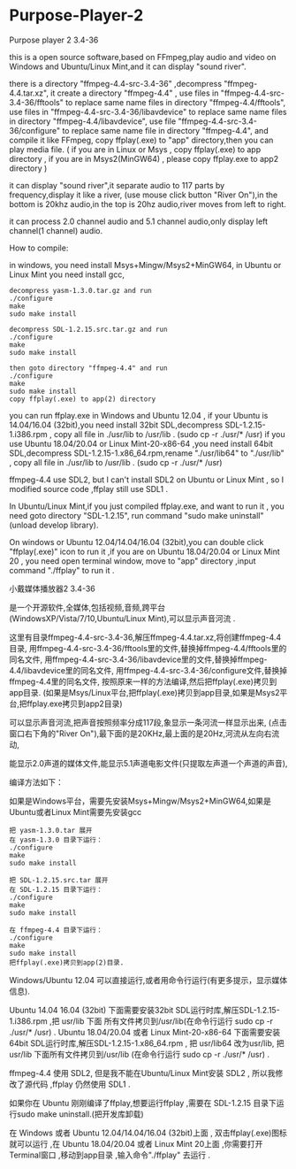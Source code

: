 # Purpose-Player-2

Purpose player 2  3.4-36

  this is a open source software,based on FFmpeg,play audio and video
on Windows and Ubuntu/Linux Mint,and it can display "sound river".

  there is a directory "ffmpeg-4.4-src-3.4-36" ,decompress "ffmpeg-4.4.tar.xz",
  it create a directory "ffmpeg-4.4" ,
  use files in "ffmpeg-4.4-src-3.4-36/fftools" to replace same name files in directory "ffmpeg-4.4/fftools",
  use files in "ffmpeg-4.4-src-3.4-36/libavdevice" to replace same name files in directory "ffmpeg-4.4/libavdevice",
  use file "ffmpeg-4.4-src-3.4-36/configure" to replace same name file in directory "ffmpeg-4.4",
  and compile it like FFmpeg, copy ffplay(.exe) to "app" directory,then you can play media file.
  ( if you are in Linux or Msys , copy ffplay(.exe) to app directory , if you are in Msys2(MinGW64) ,
  please copy ffplay.exe to app2 directory )

  it can display "sound river",it separate audio to 117 parts by frequency,display it like a river,
  (use mouse click button "River On"),in the bottom is 20khz audio,in the top is 20hz audio,river moves from left to right.

  it can process 2.0 channel audio and 5.1 channel audio,only display left channel(1 channel) audio.

  How to compile:

  in windows, you need install Msys+Mingw/Msys2+MinGW64, in Ubuntu or Linux Mint you need install gcc,

    decompress yasm-1.3.0.tar.gz and run
    ./configure
    make
    sudo make install

    decompress SDL-1.2.15.src.tar.gz and run
    ./configure
    make
    sudo make install

    then goto directory "ffmpeg-4.4" and run 
    ./configure
    make
    sudo make install
    copy ffplay(.exe) to app(2) directory

  you can run ffplay.exe in Windows and Ubuntu 12.04 ,
  if your Ubuntu is 14.04/16.04 (32bit),you need install 32bit SDL,decompress SDL-1.2.15-1.i386.rpm ,
  copy all file in ./usr/lib to /usr/lib . (sudo cp -r ./usr/* /usr)
  if you use Ubuntu 18.04/20.04 or Linux Mint-20-x86-64 ,you need install 64bit SDL,decompress SDL-1.2.15-1.x86_64.rpm,rename 
  "./usr/lib64" to "./usr/lib" ,
  copy all file in ./usr/lib to /usr/lib . (sudo cp -r ./usr/* /usr)

  ffmpeg-4.4 use SDL2, but I can't install SDL2 on Ubuntu or Linux Mint , so I modified source code ,ffplay still use SDL1 .

  In Ubuntu/Linux Mint,if you just compiled ffplay.exe, and want to run it , you need goto directory "SDL-1.2.15",
  run command "sudo make uninstall"(unload develop library).

  On windows or Ubuntu 12.04/14.04/16.04 (32bit),you can double click "ffplay(.exe)" icon to run it ,if you are on 
  Ubuntu 18.04/20.04 or Linux Mint 20 , you need open terminal window, move to "app" directory ,input command 
  "./ffplay" to run it .

小戴媒体播放器2  3.4-36

 
是一个开源软件,全媒体,包括视频,音频,跨平台(WindowsXP/Vista/7/10,Ubuntu/Linux Mint),可以显示声音河流 .
 
这里有目录ffmpeg-4.4-src-3.4-36,解压ffmpeg-4.4.tar.xz,将创建ffmpeg-4.4目录, 
    用ffmpeg-4.4-src-3.4-36/fftools里的文件,替换掉ffmpeg-4.4/fftools里的同名文件,
    用ffmpeg-4.4-src-3.4-36/libavdevice里的文件,替换掉ffmpeg-4.4/libavdevice里的同名文件,
    用ffmpeg-4.4-src-3.4-36/configure文件,替换掉ffmpeg-4.4里的同名文件,
    按照原来一样的方法编译,然后把ffplay(.exe)拷贝到app目录.
    (如果是Msys/Linux平台,把ffplay(.exe)拷贝到app目录,如果是Msys2平台,把ffplay.exe拷贝到app2目录)
 
可以显示声音河流,把声音按照频率分成117段,象显示一条河流一样显示出来,
    (点击窗口右下角的"River On"),最下面的是20KHz,最上面的是20Hz,河流从左向右流动,

能显示2.0声道的媒体文件,能显示5.1声道电影文件(只提取左声道一个声道的声音),

 
编译方法如下：

如果是Windows平台，需要先安装Msys+Mingw/Msys2+MinGW64,如果是Ubuntu或者Linux Mint需要先安装gcc
 
    把 yasm-1.3.0.tar 展开
    在 yasm-1.3.0 目录下运行：
    ./configure
    make
    sudo make install
 
    把 SDL-1.2.15.src.tar 展开
    在 SDL-1.2.15 目录下运行：
    ./configure
    make
    sudo make install
 
    在 ffmpeg-4.4 目录下运行：
    ./configure
    make
    sudo make install
    把ffplay(.exe)拷贝到app(2)目录.
 
Windows/Ubuntu 12.04 可以直接运行,或者用命令行运行(有更多提示，显示媒体信息).

Ubuntu 14.04 16.04 (32bit) 下面需要安装32bit SDL运行时库,解压SDL-1.2.15-1.i386.rpm ,把 usr/lib 下面
    所有文件拷贝到/usr/lib(在命令行运行 sudo cp -r ./usr/* /usr) .
Ubuntu 18.04/20.04 或者 Linux Mint-20-x86-64 下面需要安装64bit SDL运行时库,解压SDL-1.2.15-1.x86_64.rpm ,
    把 usr/lib64 改为usr/lib, 把 usr/lib 下面所有文件拷贝到/usr/lib
    (在命令行运行 sudo cp -r ./usr/* /usr) .

ffmpeg-4.4 使用 SDL2, 但是我不能在Ubuntu/Linux Mint安装 SDL2 , 所以我修改了源代码 ,ffplay 仍然使用 SDL1 .

如果你在 Ubuntu 刚刚编译了ffplay,想要运行ffplay ,需要在 SDL-1.2.15 目录下运行sudo make uninstall.(把开发库卸载)

在 Windows 或者 Ubuntu 12.04/14.04/16.04 (32bit)上面 , 双击ffplay(.exe)图标就可以运行 ,在 Ubuntu 18.04/20.04 或者 
    Linux Mint 20上面 ,你需要打开Terminal窗口 ,移动到app目录 ,输入命令"./ffplay" 去运行 .


